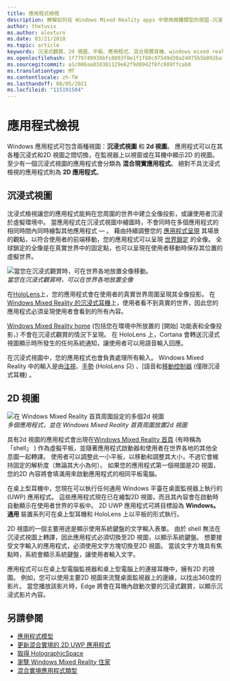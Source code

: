 ```yaml
---
title: 應用程式檢視
description: 瞭解如何在 Windows Mixed Reality apps 中使用兩種類型的視圖-沉浸式視圖和2d 視圖。
author: thetuvix
ms.author: alexturn
ms.date: 03/21/2018
ms.topic: article
keywords: 沉浸式觀賞、2d 視圖、平板、應用程式、混合現實耳機、windows mixed reality 耳機、虛擬實境耳機、HoloLens、MRTK、混合現實工具組
ms.openlocfilehash: 1f779749938bfc8893f0e1f1f60c97549d30a24075b5b0926af61e2f88625b9c
ms.sourcegitcommit: a1c086aa83d381129e62f9d8942f0fc889ffcab0
ms.translationtype: MT
ms.contentlocale: zh-TW
ms.lasthandoff: 08/05/2021
ms.locfileid: "115191504"
---
```

# <a name="app-views"></a>應用程式檢視

Windows 應用程式可包含兩種視圖：**沉浸式視圖** 和 **2d 視圖**。 應用程式可以在其各種沉浸式和2D 視圖之間切換，在監視器上以視窗或在耳機中顯示2D 的視圖。 至少有一個沉浸式視圖的應用程式會分類為 **混合現實應用程式**。 絕對不具沈浸式檢視的應用程式則為 **2D 應用程式**。

## <a name="immersive-views"></a>沉浸式視圖

沈浸式檢視讓您的應用程式能夠在您周圍的世界中建立全像投影，或讓使用者沉浸於虛擬環境中。 當應用程式在沉浸式視圖中繪圖時，不會同時在多個應用程式的相同時間內同時繪製其他應用程式 &mdash; 。 藉由持續調整您的 [應用程式呈現](../develop/platform-capabilities-and-apis/rendering.md) 其場景的觀點，以符合使用者的前端移動，您的應用程式可以呈現 [世界鎖定](coordinate-systems.md) 的全像。 全球鎖定的全像是在真實世界中的固定點，也可以呈現在使用者移動時保存其位置的虛擬世界。

![當您在沉浸式觀賞時，可在世界各地放置全像移動。](images/designoverview-940px.jpg)<br>
*當您在沉浸式觀賞時，可以在世界各地放置全像*

在[HoloLens](/hololens/hololens1-hardware)上，您的應用程式會在使用者的真實世界周圍呈現其全像投影。 在[Windows Mixed Reality 的沉浸式耳機](../discover/immersive-headset-hardware-details.md)上，使用者看不到真實的世界，因此您的應用程式必須呈現使用者會看到的所有內容。

[Windows Mixed Reality home](../discover/navigating-the-windows-mixed-reality-home.md) (包括您在環境中所放置的 [開始] 功能表和全像投影，) 不會在沉浸式觀賞的情況下呈現。 在 HoloLens 上，Cortana 會轉送沉浸式視圖顯示時所發生的任何系統通知，讓使用者可以用語音輸入回應。

在沉浸式視圖中，您的應用程式也會負責處理所有輸入。 Windows Mixed Reality 中的輸入是由[注視](gaze-and-commit.md)、[手勢](gaze-and-commit.md#composite-gestures) (HoloLens 只) 、[語音和[移動控制器](motion-controllers.md) (僅限沉浸式耳機) 。

## <a name="2d-views"></a>2D 視圖

![在 Windows Mixed Reality 首頁周圍設定的多個2d 視圖](images/teleportation-940px.png)<br>
*多個應用程式，並在 Windows Mixed Reality 首頁周圍放置2d 視圖*

具有2d 視圖的應用程式會出現在[Windows Mixed Reality 首頁](../discover/navigating-the-windows-mixed-reality-home.md) (有時稱為「shell」 ) 作為虛擬平板，並隨著應用程式啟動器和使用者在世界各地的其他全息圖一起轉譯。 使用者可以調整此一小平板，以移動和調整其大小，不過它會維持固定的解析度（無論其大小為何）。 如果您的應用程式第一個視圖是2D 視圖，您的2D 內容將會填滿用來啟動應用程式的相同平板電腦。

在桌上型耳機中，您現在可以執行任何通用 Windows 平臺在桌面監視器上執行的 (UWP) 應用程式。 這些應用程式現在已在繪製2D 視圖，而且其內容會在啟動時自動顯示在使用者世界的平板中。 2D UWP 應用程式可將目標設為 **Windows。通用** 裝置系列可在桌上型耳機和 HoloLens 上以平板的形式執行。

2D 視圖的一個主要用途是顯示使用系統鍵盤的文字輸入表單。 由於 shell 無法在沉浸式視圖上轉譯，因此應用程式必須切換至2D 視圖，以顯示系統鍵盤。 想要接受文字輸入的應用程式，必須使用文字方塊切換至2D 視圖。 當該文字方塊具有焦點時，系統會顯示系統鍵盤，讓使用者輸入文字。

應用程式可以在桌上型電腦監視器和桌上型電腦上的連接耳機中，擁有2D 的視圖。 例如，您可以使用主要2D 視圖來流覽桌面監視器上的邊緣，以找出360度的影片。 當您播放該影片時，Edge 將會在耳機內啟動次要的沉浸式觀賞，以顯示沉浸式影片內容。

## <a name="see-also"></a>另請參閱

* [應用程式模型](app-model.md)
* [更新混合實境的 2D UWP 應用程式](../develop/porting-apps/building-2d-apps.md)
* [取得 HolographicSpace](../develop/native/getting-a-holographicspace.md)
* [瀏覽 Windows Mixed Reality 住家](../discover/navigating-the-windows-mixed-reality-home.md)
* [混合實境應用程式類型](types-of-mixed-reality-apps.md)